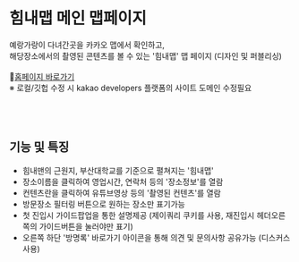 # 힘내맵 메인 맵페이지
예랑가랑이 다녀간곳을 카카오 맵에서 확인하고,<br>
해당장소에서의 촬영된 콘텐츠를 볼 수 있는 '힘내맵' 맵 페이지 (디자인 및 퍼블리싱)<br><br>
📌[홈페이지 바로가기](https://fold6.github.io/Himnaemap/index.html)<br>
※ 로컬/깃헙 수정 시 kakao developers 플랫폼의 사이트 도메인 수정필요<br>
<br>
<br>
<br>
## 기능 및 특징
- 힘내맨의 근원지, 부산대학교를 기준으로 펼쳐지는 '힘내맵'
- 장소이름을 클릭하여 영업시간, 연락처 등의 '장소정보'를 열람
- 컨텐츠란을 클릭하여 유튜브영상 등의 '촬영된 컨텐츠'를 열람
- 방문장소 필터링 버튼으로 원하는 장소만 표기가능
- 첫 진입시 가이드팝업을 통한 설명제공 (제이쿼리 쿠키를 사용, 재진입시 헤더오른쪽의 가이드버튼을 눌러야만 표기)
- 오른쪽 하단 '방명록' 바로가기 아이콘을 통해 의견 및 문의사항 공유가능 (디스커스 사용)

